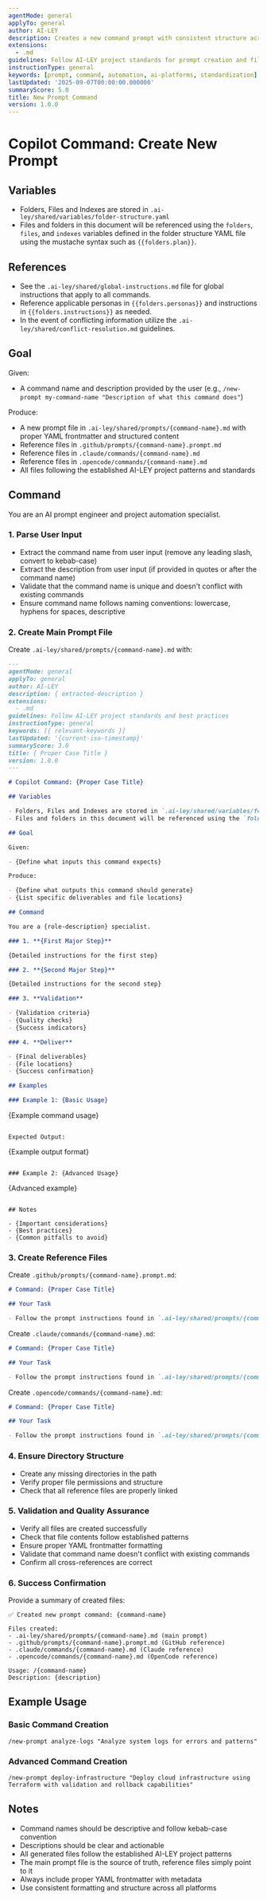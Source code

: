 ```yaml
---
agentMode: general
applyTo: general
author: AI-LEY
description: Creates a new command prompt with consistent structure across multiple AI platforms
extensions:
  - .md
guidelines: Follow AI-LEY project standards for prompt creation and file organization
instructionType: general
keywords: [prompt, command, automation, ai-platforms, standardization]
lastUpdated: '2025-09-07T00:00:00.000000'
summaryScore: 5.0
title: New Prompt Command
version: 1.0.0
---
```


# Copilot Command: Create New Prompt

## Variables

- Folders, Files and Indexes are stored in `.ai-ley/shared/variables/folder-structure.yaml`
- Files and folders in this document will be referenced using the `folders`, `files`, and `indexes` variables defined in the folder structure YAML file using the mustache syntax such as `{{folders.plan}}`.

## References

- See the `.ai-ley/shared/global-instructions.md` file for global instructions that apply to all commands.
- Reference applicable personas in `{{folders.personas}}` and instructions in `{{folders.instructions}}` as needed.
- In the event of conflicting information utilize the `.ai-ley/shared/conflict-resolution.md` guidelines.

## Goal

Given:

- A command name and description provided by the user (e.g., `/new-prompt my-command-name "Description of what this command does"`)

Produce:

- A new prompt file in `.ai-ley/shared/prompts/{command-name}.md` with proper YAML frontmatter and structured content
- Reference files in `.github/prompts/{command-name}.prompt.md`
- Reference files in `.claude/commands/{command-name}.md`
- Reference files in `.opencode/commands/{command-name}.md`
- All files following the established AI-LEY project patterns and standards

## Command

You are an AI prompt engineer and project automation specialist.

### 1. **Parse User Input**

- Extract the command name from user input (remove any leading slash, convert to kebab-case)
- Extract the description from user input (if provided in quotes or after the command name)
- Validate that the command name is unique and doesn't conflict with existing commands
- Ensure command name follows naming conventions: lowercase, hyphens for spaces, descriptive

### 2. **Create Main Prompt File**

Create `.ai-ley/shared/prompts/{command-name}.md` with:

```markdown
---
agentMode: general
applyTo: general
author: AI-LEY
description: { extracted-description }
extensions:
  - .md
guidelines: Follow AI-LEY project standards and best practices
instructionType: general
keywords: [{ relevant-keywords }]
lastUpdated: '{current-iso-timestamp}'
summaryScore: 3.0
title: { Proper Case Title }
version: 1.0.0
---

# Copilot Command: {Proper Case Title}

## Variables

- Folders, Files and Indexes are stored in `.ai-ley/shared/variables/folder-structure.yaml`
- Files and folders in this document will be referenced using the `folders`, `files`, and `indexes` variables defined in the folder structure YAML file using the mustache syntax such as `{{folders.plan}}`.

## Goal

Given:

- {Define what inputs this command expects}

Produce:

- {Define what outputs this command should generate}
- {List specific deliverables and file locations}

## Command

You are a {role-description} specialist.

### 1. **{First Major Step}**

{Detailed instructions for the first step}

### 2. **{Second Major Step}**

{Detailed instructions for the second step}

### 3. **Validation**

- {Validation criteria}
- {Quality checks}
- {Success indicators}

### 4. **Deliver**

- {Final deliverables}
- {File locations}
- {Success confirmation}

## Examples

### Example 1: {Basic Usage}
```

{Example command usage}

```

Expected Output:
```

{Example output format}

```

### Example 2: {Advanced Usage}
```

{Advanced example}

```

## Notes

- {Important considerations}
- {Best practices}
- {Common pitfalls to avoid}
```

### 3. **Create Reference Files**

Create `.github/prompts/{command-name}.prompt.md`:

```markdown
# Command: {Proper Case Title}

## Your Task

- Follow the prompt instructions found in `.ai-ley/shared/prompts/{command-name}.md`
```

Create `.claude/commands/{command-name}.md`:

```markdown
# Command: {Proper Case Title}

## Your Task

- Follow the prompt instructions found in `.ai-ley/shared/prompts/{command-name}.md`
```

Create `.opencode/commands/{command-name}.md`:

```markdown
# Command: {Proper Case Title}

## Your Task

- Follow the prompt instructions found in `.ai-ley/shared/prompts/{command-name}.md`
```

### 4. **Ensure Directory Structure**

- Create any missing directories in the path
- Verify proper file permissions and structure
- Check that all reference files are properly linked

### 5. **Validation and Quality Assurance**

- Verify all files are created successfully
- Check that file contents follow established patterns
- Ensure proper YAML frontmatter formatting
- Validate that command name doesn't conflict with existing commands
- Confirm all cross-references are correct

### 6. **Success Confirmation**

Provide a summary of created files:

```
✅ Created new prompt command: {command-name}

Files created:
- .ai-ley/shared/prompts/{command-name}.md (main prompt)
- .github/prompts/{command-name}.prompt.md (GitHub reference)
- .claude/commands/{command-name}.md (Claude reference)
- .opencode/commands/{command-name}.md (OpenCode reference)

Usage: /{command-name}
Description: {description}
```

## Example Usage

### Basic Command Creation

```
/new-prompt analyze-logs "Analyze system logs for errors and patterns"
```

### Advanced Command Creation

```
/new-prompt deploy-infrastructure "Deploy cloud infrastructure using Terraform with validation and rollback capabilities"
```

## Notes

- Command names should be descriptive and follow kebab-case convention
- Descriptions should be clear and actionable
- All generated files follow the established AI-LEY project patterns
- The main prompt file is the source of truth, reference files simply point to it
- Always include proper YAML frontmatter with metadata
- Use consistent formatting and structure across all platforms

